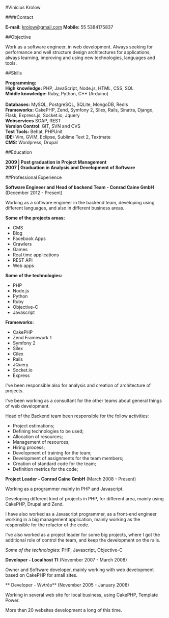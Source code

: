 #Vinícius Krolow

####Contact

**E-mail:** krolow@gmail.com
**Mobile:** 55 5384175837

##Objective

Work as a software engineer, in web development. Always seeking for performance and well structure design architectures for applications, always learning, improving and using new technologies, languages and tools.

##Skills

**Programming:** <br />
	**High knowledge:** PHP, JavaScript, Node.js, HTML, CSS, SQL<br />
	**Middle knowledge:** Ruby, Python, C++ (Arduino)<br /><br />
**Databases:** MySQL, PostgreSQL, SQLite, MongoDB, Redis<br />
**Frameworks:** CakePHP, Zend, Symfony 2, Silex, Rails, Sinatra, Django, Flask, Express.js, Socket.io, Jquery<br />
**Webservices** SOAP, REST<br />
**Version Control**: GIT, SVN and CVS<br />
**Test Tools:** Behat, PHPUnit<br />
**IDE:** Vim, GVIM, Eclipse, Sublime Text 2, Textmate<br />
**CMS:** Wordpress, Drupal<br />


##Education

**2009 | Post graduation in Project Management**<br />
**2007 | Graduation in Analysis and Development of Software**

##Professional Experience

**Software Engineer and Head of backend Team - Conrad Caine GmbH** (December 2012 - Present)

Working as a software engineer in the backend team, developing using different languages, and also in different business areas.

**Some of the projects areas:**

* CMS
* Blog
* Facebook Apps
* Crawlers
* Games
* Real time applications
* REST API
* Web apps

**Some of the technologies:** 

* PHP
* Node.js
* Python
* Ruby
* Objective-C
* Javascript

**Frameworks:**

* CakePHP
* Zend Framework 1
* Symfony 2
* Silex
* Cilex
* Rails
* JQuery
* Socket.io
* Express


I've been responsible also for analysis and creation of architecture of projects.

I've been working as a consultant for the other teams about general things of web development.


Head of the Backend team been responsible for the follow activities:

* Project estimations;
* Defining technologies to be used;
* Allocation of resources;
* Management of resources;
* Hiring process;
* Development of training for the team;
* Development of assignments for the team  members;
* Creation of standard code for the team;
* Definition metrics for the code;


**Project Leader - Conrad Caine GmbH** (March 2008 - Present)


Working as a programmer mainly in PHP and Javascript.

Developing different kind of projects in PHP, for different area, mainly using CakePHP, Drupal and Zend.

I have also worked as a Javascript programmer, as a front-end engineer working in a big management application, mainly working as the responsible for the refactor of the code.

I've also worked as a project leader for some big projects, where I got the additional role of control the team, and keep the development on the rails.

*Some of the technologies:* PHP, Javascript, Objective-C

**Developer - Localhost TI** (November 2007 - March 2008)

Owner and Software developer, mainly working with web development based on CakePHP for small sites.

** Developer - Wvtrês** (November 2005 - January 2008)

Working in several web site for local business, using CakePHP, Template Power.

More than 20 websites development a long of this time.